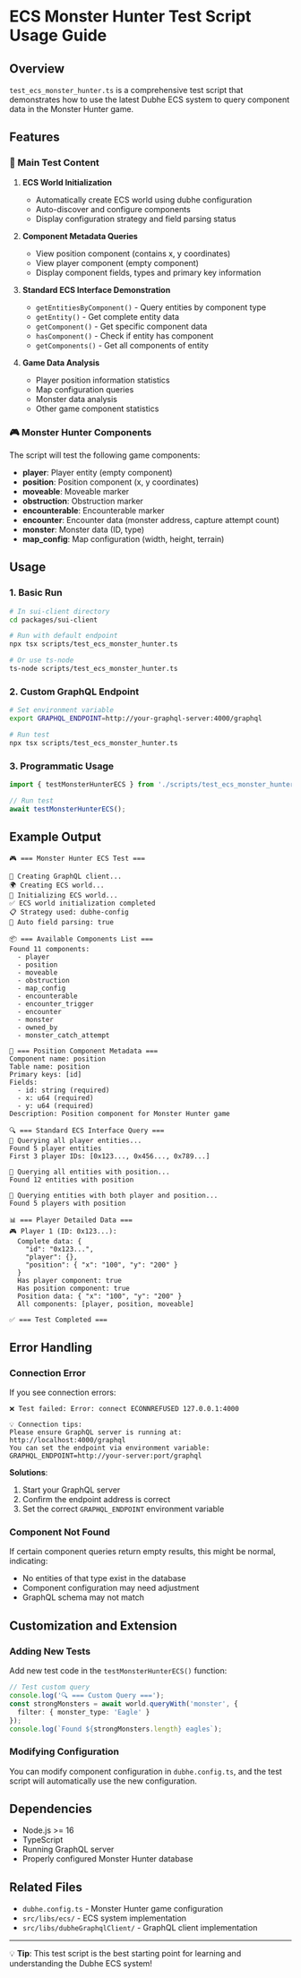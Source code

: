 # ECS Monster Hunter Test Script Usage Guide

## Overview

`test_ecs_monster_hunter.ts` is a comprehensive test script that demonstrates how to use the latest Dubhe ECS system to query component data in the Monster Hunter game.

## Features

### 🎯 Main Test Content

1. **ECS World Initialization**

   - Automatically create ECS world using dubhe configuration
   - Auto-discover and configure components
   - Display configuration strategy and field parsing status

2. **Component Metadata Queries**

   - View position component (contains x, y coordinates)
   - View player component (empty component)
   - Display component fields, types and primary key information

3. **Standard ECS Interface Demonstration**

   - `getEntitiesByComponent()` - Query entities by component type
   - `getEntity()` - Get complete entity data
   - `getComponent()` - Get specific component data
   - `hasComponent()` - Check if entity has component
   - `getComponents()` - Get all components of entity

4. **Game Data Analysis**
   - Player position information statistics
   - Map configuration queries
   - Monster data analysis
   - Other game component statistics

### 🎮 Monster Hunter Components

The script will test the following game components:

- **player**: Player entity (empty component)
- **position**: Position component (x, y coordinates)
- **moveable**: Moveable marker
- **obstruction**: Obstruction marker
- **encounterable**: Encounterable marker
- **encounter**: Encounter data (monster address, capture attempt count)
- **monster**: Monster data (ID, type)
- **map_config**: Map configuration (width, height, terrain)

## Usage

### 1. Basic Run

```bash
# In sui-client directory
cd packages/sui-client

# Run with default endpoint
npx tsx scripts/test_ecs_monster_hunter.ts

# Or use ts-node
ts-node scripts/test_ecs_monster_hunter.ts
```

### 2. Custom GraphQL Endpoint

```bash
# Set environment variable
export GRAPHQL_ENDPOINT=http://your-graphql-server:4000/graphql

# Run test
npx tsx scripts/test_ecs_monster_hunter.ts
```

### 3. Programmatic Usage

```typescript
import { testMonsterHunterECS } from './scripts/test_ecs_monster_hunter';

// Run test
await testMonsterHunterECS();
```

## Example Output

```
🎮 === Monster Hunter ECS Test ===

🔌 Creating GraphQL client...
🌍 Creating ECS world...
🚀 Initializing ECS world...
✅ ECS world initialization completed
📋 Strategy used: dubhe-config
🔧 Auto field parsing: true

📦 === Available Components List ===
Found 11 components:
  - player
  - position
  - moveable
  - obstruction
  - map_config
  - encounterable
  - encounter_trigger
  - encounter
  - monster
  - owned_by
  - monster_catch_attempt

📍 === Position Component Metadata ===
Component name: position
Table name: position
Primary keys: [id]
Fields:
  - id: string (required)
  - x: u64 (required)
  - y: u64 (required)
Description: Position component for Monster Hunter game

🔍 === Standard ECS Interface Query ===
👥 Querying all player entities...
Found 5 player entities
First 3 player IDs: [0x123..., 0x456..., 0x789...]

📍 Querying all entities with position...
Found 12 entities with position

🎯 Querying entities with both player and position...
Found 5 players with position

📊 === Player Detailed Data ===
🎮 Player 1 (ID: 0x123...):
  Complete data: {
    "id": "0x123...",
    "player": {},
    "position": { "x": "100", "y": "200" }
  }
  Has player component: true
  Has position component: true
  Position data: { "x": "100", "y": "200" }
  All components: [player, position, moveable]

✅ === Test Completed ===
```

## Error Handling

### Connection Error

If you see connection errors:

```
❌ Test failed: Error: connect ECONNREFUSED 127.0.0.1:4000

💡 Connection tips:
Please ensure GraphQL server is running at: http://localhost:4000/graphql
You can set the endpoint via environment variable: GRAPHQL_ENDPOINT=http://your-server:port/graphql
```

**Solutions**:

1. Start your GraphQL server
2. Confirm the endpoint address is correct
3. Set the correct `GRAPHQL_ENDPOINT` environment variable

### Component Not Found

If certain component queries return empty results, this might be normal, indicating:

- No entities of that type exist in the database
- Component configuration may need adjustment
- GraphQL schema may not match

## Customization and Extension

### Adding New Tests

Add new test code in the `testMonsterHunterECS()` function:

```typescript
// Test custom query
console.log('🔍 === Custom Query ===');
const strongMonsters = await world.queryWith('monster', {
  filter: { monster_type: 'Eagle' }
});
console.log(`Found ${strongMonsters.length} eagles`);
```

### Modifying Configuration

You can modify component configuration in `dubhe.config.ts`, and the test script will automatically use the new configuration.

## Dependencies

- Node.js >= 16
- TypeScript
- Running GraphQL server
- Properly configured Monster Hunter database

## Related Files

- `dubhe.config.ts` - Monster Hunter game configuration
- `src/libs/ecs/` - ECS system implementation
- `src/libs/dubheGraphqlClient/` - GraphQL client implementation

---

💡 **Tip**: This test script is the best starting point for learning and understanding the Dubhe ECS system!
